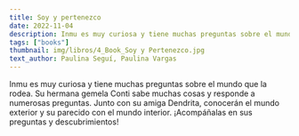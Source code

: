 ```yaml
---
title: Soy y pertenezco
date: 2022-11-04
description: Inmu es muy curiosa y tiene muchas preguntas sobre el mundo que la rodea.
tags: ["books"]
thumbnail: img/libros/4_Book_Soy y Pertenezco.jpg
text_author: Paulina Seguí, Paulina Vargas
---
```


Inmu es muy curiosa y tiene muchas preguntas sobre el mundo que la rodea. 
Su hermana gemela Conti sabe muchas cosas y responde a numerosas preguntas. Junto con su amiga Dendrita, conocerán el mundo exterior y su parecido con el mundo interior.
¡Acompáñalas en sus preguntas y descubrimientos!